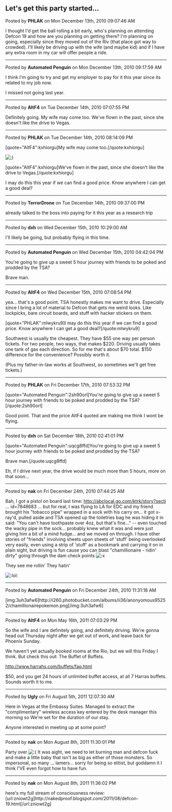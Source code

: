 ## Let's get this party started...
Posted by **PHLAK** on Mon December 13th, 2010 09:07:46 AM

I thought I'd get the ball rolling a bit early, who's planning on attending Defcon 19 and how are you planning on getting there?  I'm planning on going, especially since they moved out of the Riv (that place got way to crowded).  I'll likely be driving up with the wife (and maybe kid) and if I have any extra room in my car will offer people a ride.

--------------------------------------------------------------------------------

Posted by **Automated Penguin** on Mon December 13th, 2010 09:17:59 AM

I think I'm going to try and get my employer to pay for it this year since its related to my job now.

I missed not going last year.

--------------------------------------------------------------------------------

Posted by **AltF4** on Tue December 14th, 2010 07:07:55 PM

Definitely going. My wife may come too. We've flown in the past, since she doesn't like the drive to Vegas.

--------------------------------------------------------------------------------

Posted by **PHLAK** on Tue December 14th, 2010 08:14:09 PM

[quote=&quot;AltF4&quot;:kxhiorgu]My wife may come too.[/quote:kxhiorgu]
 <!-- s;) --><img src="{SMILIES_PATH}/icon_e_wink.gif" alt=";)" title="Wink" /><!-- s;) --> 

[quote=&quot;AltF4&quot;:kxhiorgu]We've flown in the past, since she doesn't like the drive to Vegas.[/quote:kxhiorgu]

I may do this this year if we can find a good price.  Know anywhere I can get a good deal?

--------------------------------------------------------------------------------

Posted by **TerrorDrone** on Tue December 14th, 2010 09:37:00 PM

already talked to the boss into paying for it this year as a research trip

--------------------------------------------------------------------------------

Posted by **dxh** on Wed December 15th, 2010 10:29:00 AM

I'll likely be going, but probably flying in this time.

--------------------------------------------------------------------------------

Posted by **Automated Penguin** on Wed December 15th, 2010 04:42:04 PM

You're going to give up a sweet 5 hour journey with friends to be poked and prodded by the TSA?

Brave man.

--------------------------------------------------------------------------------

Posted by **AltF4** on Wed December 15th, 2010 07:08:54 PM

yea... that's a good point. TSA honestly makes me want to drive. Especially since I bring a lot of material to Defcon that gets me weird looks. Like lockpicks, bare circuit boards, and stuff with hacker stickers on them.

[quote=&quot;PHLAK&quot;:mlwykru9]I may do this this year if we can find a good price.  Know anywhere I can get a good deal?[/quote:mlwykru9]

Southwest is usually the cheapest. They have $55 one way per person tickets. For two people, two ways, that makes $220. Driving usually takes one tank of gas each direction. So for me that's about $70 total. $150 difference for the convenience? Possibly worth it.

(Plus my father-in-law works at Southwest, so sometimes we'll get free tickets.)

--------------------------------------------------------------------------------

Posted by **PHLAK** on Fri December 17th, 2010 07:53:32 PM

[quote=&quot;Automated Penguin&quot;:2sh90orl]You're going to give up a sweet 5 hour journey with friends to be poked and prodded by the TSA?[/quote:2sh90orl]

Good point.  That and the price AltF4 quoted are making me think I wont be flying.

--------------------------------------------------------------------------------

Posted by **dxh** on Sat December 18th, 2010 02:41:01 PM

[quote=&quot;Automated Penguin&quot;:uqcg8ffd]You're going to give up a sweet 5 hour journey with friends to be poked and prodded by the TSA?

Brave man.[/quote:uqcg8ffd]

Eh, if I drive next year, the drive would be much more than 5 hours, more on that soon...

--------------------------------------------------------------------------------

Posted by **nak** on Fri December 24th, 2010 07:44:25 AM

Bah, I got a pistol on board last time: <!-- m --><a class="postlink" href="http://abclocal.go.com/ktrk/story?section=news/local&amp;id=7848683">http://abclocal.go.com/ktrk/story?secti ... id=7848683</a><!-- m -->
... but for real, I was flying to LA for EDC and my friend brought his &quot;tobacco pipe&quot; wrapped in a sock with his carry on... it got x-ray'd, pulled aside and TSA opened up the toiletries bag he was hiding it in said:
&quot;You can't have toothpaste over 4oz, but that's fine...&quot; -- even touched the wacky pipe in the sock... probably knew what it was and were just giving him a bit of a mind fudge... and we moved on through.  I have other stories of &quot;friends&quot; involving sheets upon sheets of 'stuff' being overlooked very easily, even using a strip of 'stuff' as a bookmark and carrying it on in plain sight, but driving is fun cause you can blast &quot;chamillionaire - ridin' dirty&quot; going through the dam check points  <!-- s:x --><img src="{SMILIES_PATH}/icon_mad.gif" alt=":x" title="Mad" /><!-- s:x -->  

They see me rollin'
They hatin'
 <!-- s:lol: --><img src="{SMILIES_PATH}/icon_lol.gif" alt=":lol:" title="Laughing" /><!-- s:lol: -->

--------------------------------------------------------------------------------

Posted by **Automated Penguin** on Fri December 24th, 2010 11:31:18 AM

[img:3uh3afw6]http&#58;//i260&#46;photobucket&#46;com/albums/ii36/anonyomous95252/chamillionairepokemon&#46;png[/img:3uh3afw6]

--------------------------------------------------------------------------------

Posted by **AltF4** on Mon May 16th, 2011 07:03:29 PM

So the wife and I are definitely going, and definitely driving. We're gonna head out Thursday night after we get out of work, and leave back for Phoenix Sunday. 

We haven't yet actually booked rooms at the Rio, but we will this Friday I think. But check this out: The Buffet of Buffets. 
<!-- m --><a class="postlink" href="http://www.harrahs.com/buffets/faq.html">http://www.harrahs.com/buffets/faq.html</a><!-- m -->

$50, and you get 24  hours of unlimited buffet access, at all 7 Harras buffets. Sounds worth it to me.

--------------------------------------------------------------------------------

Posted by **Ugly** on Fri August 5th, 2011 12:07:30 AM

Here in Vegas at the Embassy Suites. Managed to extract the &quot;complimentary&quot; wireless access key entered by the desk manager this morning so We're set for the duration of our stay.

Anyone interested in meeting up at some point?

--------------------------------------------------------------------------------

Posted by **nak** on Mon August 8th, 2011 11:30:01 PM

Party over <!-- s:( --><img src="{SMILIES_PATH}/icon_e_sad.gif" alt=":(" title="Sad" /><!-- s:( -->
It was aight, we need to let burning man and defcon fuck and make a little baby that isn't as big as either of those monsters.  So impersonal, so many ... lamers... sorry for being so elitist, but goddamn it I think I'VE even forgot how to have fun.

--------------------------------------------------------------------------------

Posted by **nak** on Mon August 8th, 2011 11:36:02 PM

here's my full stream of consciousness review:
[url:zniowt2g]http&#58;//nakedproof&#46;blogspot&#46;com/2011/08/defcon-19&#46;html[/url:zniowt2g]
